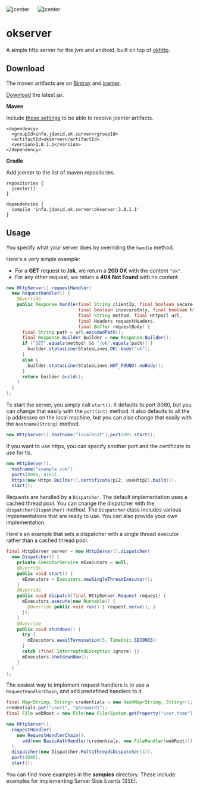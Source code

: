 ![jcenter](https://img.shields.io/badge/_jcenter_-_3.8.1.1-6688ff.png?style=flat) &#x2003; ![jcenter](https://img.shields.io/badge/_Tests_-_97/97-green.png?style=flat)
# okserver
A simple http server for the jvm and android, built on top of [okhttp](https://github.com/square/okhttp).

## Download ##

The maven artifacts are on [Bintray](https://bintray.com/programingjd/maven/info.jdavid.ok.server/view)
and [jcenter](https://bintray.com/search?query=info.jdavid.ok.server).

[Download](https://bintray.com/artifact/download/programingjd/maven/info/jdavid/ok/server/okserver/3.8.1.1/okserver-3.8.1.1.jar) the latest jar.

__Maven__

Include [those settings](https://bintray.com/repo/downloadMavenRepoSettingsFile/downloadSettings?repoPath=%2Fbintray%2Fjcenter)
 to be able to resolve jcenter artifacts.
```
<dependency>
  <groupId>info.jdavid.ok.server</groupId>
  <artifactId>okserver</artifactId>
  <version>3.8.1.1</version>
</dependency>
```
__Gradle__

Add jcenter to the list of maven repositories.
```
repositories {
  jcenter()
}
```
```
dependencies {
  compile 'info.jdavid.ok.server:okserver:3.8.1.1'
}
```

## Usage ##

You specify what your server does by overriding the `handle` method.

Here's a very simple example:
  - For a **GET** request to **/ok**, we return a **200 OK** with the content `"ok"`.
  - For any other request, we return a **404 Not Found** with no content.

```java
new HttpServer().requestHandler(
  new RequestHandler() {
    @Override
    public Response handle(final String clientIp, final boolean secure,
                           final boolean insecureOnly, final boolean http2,
                           final String method, final HttpUrl url,
                           final Headers requestHeaders,
                           final Buffer requestBody) {
      final String path = url.encodedPath();
      final Response.Builder builder = new Response.Builder();
      if ("GET".equals(method) && "/ok".equals(path)) {
        builder.statusLine(StatusLines.OK).body("ok");
      }
      else {
        builder.statusLine(StatusLines.NOT_FOUND).noBody();
      }
      return builder.build();
    }
  }
);
```

To start the server, you simply call `start()`. It defaults to port 8080, but you can change that easily
with the `port(int)` method. It also defaults to all the ip addresses on the local machine, but you can also
change that easily with the `hostname(String)` method.


```java
new HttpServer().hostname("localhost").port(80).start();
```

If you want to use https, you can specify another port and the certificate to use for tls.

```java
new HttpServer().
  hostname("example.com").
  ports(8080, 8181).
  https(new Https.Builder().certificate(p12, useHttp2).build()).
  start();
```

Requests are handled by a `Dispatcher`. The default implementation uses a cached thread pool.
You can change the dispatcher with the `dispatcher(Dispatcher)` method. The `Dispatcher` class includes
various implementations that are ready to use. You can also provide your own implementation.

Here's an example that sets a dispatcher with a single thread executor rather than a cached thread pool.

```java
final HttpServer server = new HttpServer().dispatcher(
  new Dispatcher() {
    private ExecutorService mExecutors = null;
    @Override
    public void start() {
      mExecutors = Executors.newSingleThreadExecutor();
    }
    @Override
    public void dispatch(final HttpServer.Request request) {
      mExecutors.execute(new Runnable() {
        @Override public void run() { request.serve(); }
      });
    }
    @Override
    public void shutdown() {
      try {
        mExecutors.awaitTermination(5, TimeUnit.SECONDS);
      }
      catch (final InterruptedException ignore) {}
      mExecutors.shutdownNow();
    }
  }
);
```

The easiest way to implement request handlers is to use a `RequestHandlerChain`, and add predefined handlers
to it.

```java
final Map<String, String> credentials = new HashMap<String, String>();
credentials.put("user1", "password1");
final File webRoot = new File(new File(System.getProperty("user.home")), "www");

new HttpServer().
  requestHandler(
    new RequestHandlerChain().
      add(new BasicAuthHandler(credentials, new FileHandler(webRoot)))
  ).
  dispatcher(new Dispatcher.MultiThreadsDispatcher(4)).
  port(8080).
  start();
```

You can find more examples in the ***samples*** directory.
These include examples for implementing Server Side Events (SSE).